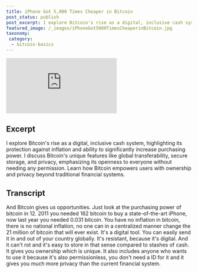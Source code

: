 ```yaml
---
title: iPhone Got 5,000 Times Cheaper in Bitcoin
post_status: publish
post_excerpt: I explore Bitcoin's rise as a digital, inclusive cash system, highlighting its protection against inflation.
featured_image: /_images/iPhoneGot5000TimesCheaperinBitcoin.jpg
taxonomy:
 category:
  - bitcoin-basics
---
```


<iframe src="https://player.vimeo.com/video/1020827216?badge=0&amp;autopause=0&amp;player_id=0&amp;app_id=58479" frameborder="0" allow="autoplay; fullscreen; picture-in-picture; clipboard-write; encrypted-media" title="iPhone Got 5,000 Times Cheaper in Bitcoin"></iframe>

<div style="margin-bottom:30px;"></div>

## Excerpt

I explore Bitcoin's rise as a digital, inclusive cash system, highlighting its protection against inflation and ability to significantly increase purchasing power. I discuss Bitcoin's unique features like global transferability, secure storage, and privacy, emphasizing its openness to everyone without needing any permission. Learn how Bitcoin empowers users with ownership and privacy beyond traditional financial systems.

## Transcript

And Bitcoin gives us opportunities. Just look at the purchasing power of bitcoin in 12. 2011 you needed 162 bitcoin to buy a state-of-the-art iPhone, now last year you needed 0.031 bitcoin. You have no inflation in bitcoin, there is no national inflation, no one can in a centralized manner change the 21 million of bitcoin that will ever exist. It's a digital tool. You can easily send it in and out of your country globally. It's resistant, because it's digital. And it can't rot and it's easy to store in that sense compared to stashes of cash. It gives you ownership which is unique. It also includes anyone who wants to use it because it's also permissionless, you don't need a ID for it and it gives you much more privacy than the current financial system. 